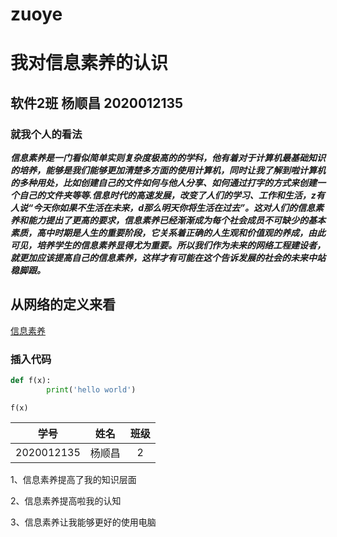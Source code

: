 # zuoye

# 我对信息素养的认识

## 软件2班 杨顺昌 2020012135

### 就我个人的看法

 ***信息素养是一门看似简单实则复杂度极高的的学科，他有着对于计算机最基础知识的培养，能够是我们能够更加清楚多方面的使用计算机，同时让我了解到啦计算机的多种用处，比如创建自己的文件如何与他人分享、如何通过打字的方式来创建一个自己的文件夹等等.信息时代的高速发展，改变了人们的学习、工作和生活，z有人说“今天你如果不生活在未来，d那么明天你将生活在过去”。这对人们的信息素养和能力提出了更高的要求，信息素养已经渐渐成为每个社会成员不可缺少的基本素质，高中时期是人生的重要阶段，它关系着正确的人生观和价值观的养成，由此可见，培养学生的信息素养显得尤为重要。所以我们作为未来的网络工程建设者，就更加应该提高自己的信息素养，这样才有可能在这个告诉发展的社会的未来中站稳脚跟。***

## 从网络的定义来看

[信息素养](baike.so.com/doc/150395-158908.html)

### 插入代码

```py
def f(x):
		print('hello world')
```

`f(x)`

|    学号    |  姓名  | 班级 |
| :--------: | :----: | :--: |
| 2020012135 | 杨顺昌 |  2   |

1、信息素养提高了我的知识层面

2、信息素养提高啦我的认知

3、信息素养让我能够更好的使用电脑